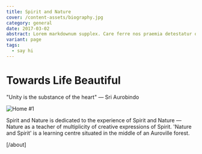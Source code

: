 ```yaml
---
title: Spirit and Nature
cover: /content-assets/biography.jpg
category: general
date: 2017-03-02
abstract: Lorem markdownum supplex. Care ferre nos praemia detestatur oderit vitatumque, tardius pello ostentare; dixit.
variant: page
tags:
  - say hi
---
```


# Towards Life Beautiful

"Unity is the substance of the heart" — Sri Aurobindo

![Home #1](/content-assets/about/about12_600X900.jpg)

Spirit and Nature is dedicated to the experience of Spirit and Nature — Nature as a teacher of multiplicity of creative expressions of Spirit. 'Nature and Spirit' is a learning centre situated in the middle of an Auroville forest.

[/about]


